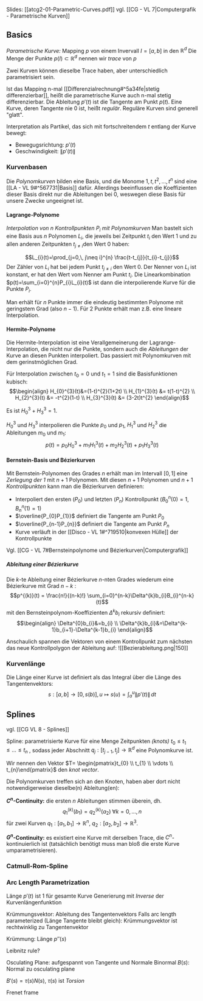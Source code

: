 Slides: [[atcg2-01-Parametric-Curves.pdf]]
vgl. [[CG - VL 7|Computergrafik - Parametrische Kurven]]

## Basics
*Parametrische Kurve:* Mapping $p$ von einem Invervall $I=[a,b]$ in den $\mathbb{R}^{d}$
Die Menge der Punkte $p(I) \subset \mathbb{R}^{d}$ nennen wir *trace* von $p$

Zwei Kurven können dieselbe Trace haben, aber unterschiedlich parametrisiert sein.

Ist das Mapping n-mal [[Differenzialrechnung#^5a34fe|stetig differenzierbar]], heißt die parametrische Kurve auch n-mal stetig differenzierbar.
Die Ableitung $p'(t)$ ist die Tangente am Punkt $p(t)$.
Eine Kurve, deren Tangente nie $0$ ist, heißt *regulär*. Reguläre Kurven sind generell "glatt".

Interpretation als Partikel, das sich mit fortschreitendem $t$ entlang der Kurve bewegt:
- Bewegugsrichtung: $p'(t)$
- Geschwindigkeit: $\|p'(t)\|$

### Kurvenbasen
Die *Polynomkurven* bilden eine Basis, und die Monome $1,\,t,\,t^{2},\,\dots,t^{n}$ sind eine [[LA - VL 9#^567731|Basis]] dafür. Allerdings beeinflussen die Koeffizienten dieser Basis direkt nur die Ableitungen bei 0, weswegen diese Basis für unsere Zwecke ungeeignet ist.

#### Lagrange-Polynome
*Interpolation von $n$ Kontrollpunkten $P_{i}$ mit Polynomkurven*
Man bastelt sich eine Basis aus $n$ Polynomen $L_{i}$, die jeweils bei Zeitpunkt $t_{i}$ den Wert 1 und zu allen anderen Zeitpunkten $t_{j \neq i}$den Wert 0 haben:

$$L_{i}(t)=\prod_{j=0,\, j\neq i}^{n} \frac{t-t_{j}}{t_{i}-t_{j}}$$
Der Zähler von $L_{i}$ hat bei jedem Punkt $t_{j \neq i}$ den Wert 0. Der Nenner von $L_{i}$ ist konstant, er hat den Wert vom Nenner am Punkt $t_{i}$.
Die Linearkombination $p(t)=\sum_{i=0}^{n}P_{i}L_{i}(t)$ ist dann die interpolierende Kurve für die Punkte $P_{i}$.

Man erhält für $n$ Punkte immer die eindeutig bestimmten Polynome mit geringstem Grad (also $n-1$). Für 2 Punkte erhält man z.B. eine lineare Interpolation.

#### Hermite-Polynome
Die Hermite-Interpolation ist eine Verallgemeinerung der Lagrange-Interpolation, die nicht nur die Punkte, sondern auch die *Ableitungen* der Kurve an diesen Punkten interpoliert.
Das passiert mit Polynomkurven mit dem gerinstmöglichen Grad.

Für Interpolation zwischen $t_{0}=0$ und $t_{1}=1$ sind die Basisfunktionen kubisch:
$$\begin{align}
H_{0}^{3}(t)&=(1-t)^{2}(1+2t) \\
H_{1}^{3}(t) &= t(1-t)^{2} \\
H_{2}^{3}(t) &= -t^{2}(1-t) \\
H_{3}^{3}(t) &= (3-2t)t^{2}
\end{align}$$

Es ist $H_{0}^{3}+H_{3}^{3}=1$.

$H_{0}^{3}$ und $H_{3}^{3}$ interpolieren die Punkte $p_{0}$ und $p_{1}$, $H_{1}^{3}$ und $H_{2}^{3}$ die Ableitungen $m_{0}$ und $m_{1}$: $$p(t)=p_{0}H_{0}^{3}+m_{1}H_{1}^{3}(t)+m_{2}H_{2}^{3}(t)+p_{1}H_{3}^{3}(t)$$
#### Bernstein-Basis und Bézierkurven
Mit Bernstein-Polynomen des Grades $n$ erhält man im Intervall $[0,1]$ eine *Zerlegung der 1* mit $n+1$ Polynomen.
Mit diesen $n+1$ Polynomen und $n+1$ *Kontrollpunkten* kann man die Bézierkurven definieren:
- Interpoliert den ersten ($P_{0}$) und letzten ($P_{n}$) Kontrollpunkt ($B_{0}^{n}(0)=1$, $B_{n}^{n}(1)=1$)
- $\overline{P_{0}P_{1}}$ definiert die Tangente am Punkt $P_{0}$
- $\overline{P_{n-1}P_{n}}$ definiert die Tangente am Punkt $P_{n}$
- Kurve verläuft in der [[Disco - VL 1#^719510|konvexen Hülle]] der Kontrollpunkte

Vgl. [[CG - VL 7#Bernsteinpolynome und Bézierkurven|Computergrafik]]

##### Ableitung einer Bézierkurve
Die $k$-te Ableitung einer Bézierkurve $n$-nten Grades wiederum eine Bézierkurve mit Grad $n-k$ :
$$p^{(k)}(t) = \frac{n!}{(n-k)!} \sum_{i=0}^{n-k}\Delta^{k}b_{i}B_{i}^{n-k}(t)$$
mit den Bernsteinpolynom-Koeffizienten $\Delta^{k}b_{i}$ rekursiv definiert: $$\begin{align}
\Delta^{0}b_{i}&=b_{i} \\
\Delta^{k}b_{i}&=\Delta^{k-1}b_{i+1}-\Delta^{k-1}b_{i}
\end{align}$$

Anschaulich spannen die Vektoren von einem Kontrollpunkt zum nächsten das neue Kontrollpolygon der Ableitung auf:
![[Bezierableitung.png|150]]

### Kurvenlänge
Die Länge einer Kurve ist definiert als das Integral über die Länge des Tangentenvektors: $$s: [a,b] \to [0, s(b)], \,u \mapsto s(u)=\int_{a}^{u}\|p'(t)\|\,dt$$
## Splines

vgl. [[CG VL 8 - Splines]]

Spline: parametrisierte Kurve für eine Menge Zeitpunkten *(knots)* $t_{0} \leq t_{1} \leq \dots \leq t_{n}$ , sodass jeder Abschnitt $q_{j}: [t_{j-1}, t_{j}] \to \mathbb{R}^{d}$ eine Polynomkurve ist.

Wir nennen den Vektor $T= \begin{pmatrix}t_{0} \\ t_{1} \\ \vdots  \\ t_{n}\end{pmatrix}$ den *knot vector*.

Die Polynomkurven treffen sich an den Knoten, haben aber dort nicht notwendigerweise dieselbe(n) Ableitung(en):


**$C^{n}$-Continuity:** die ersten $n$ Ableitungen stimmen überein, dh. $$q_{1}^{(k)}(b_{1})=q_{2}^{(k)}(a_{2}) \; \forall k=0,\dots,n$$
für zwei Kurven $q_{1}: [a_{1},b_{1}] \to \mathbb{R}^{n}$, $q_{2}: [a_{2},b_{2}] \to \mathbb{R}^{3}$.

**$G^{n}$-Continuity:** es existiert eine Kurve mit derselben Trace, die $C^{n}$-kontinuierlich ist (tatsächlich benötigt muss man bloß die erste Kurve umparametrisieren).

### Catmull-Rom-Spline



### Arc Length Parametrization

Länge $p'(t)$ ist 1 für gesamte Kurve
Generierung mit *Inverse* der Kurvenlängenfunktion

Krümmungsvektor: Ableitung des Tangentenvektors
Falls arc length parameterized (Länge Tangente bleibt gleich): Krümmungsvektor ist rechtwinklig zu Tangentenvektor

Krümmung: Länge $p''(s)$

Leibnitz rule?

Osculating Plane: aufgespannt von Tangente und Normale
Binormal $B(s)$: Normal zu osculating plane

$B'(s) = \tau(s)N(s)$, $\tau(s)$ ist *Torsion*

Frenet frame